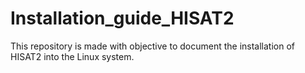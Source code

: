 # Installation_guide_HISAT2
This repository is made with objective to document the installation of HISAT2 into the Linux system.

